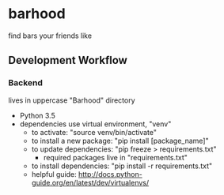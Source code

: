 # barhood

find bars your friends like


## Development Workflow

### Backend
lives in uppercase "Barhood" directory
* Python 3.5
* dependencies use virtual environment, "venv"
    * to activate: "source venv/bin/activate"
    * to install a new package: "pip install [package_name]"
    * to update dependencies: "pip freeze > requirements.txt"
        * required packages live in "requirements.txt"
    * to install dependencies: "pip install -r requirements.txt"
    * helpful guide: http://docs.python-guide.org/en/latest/dev/virtualenvs/



